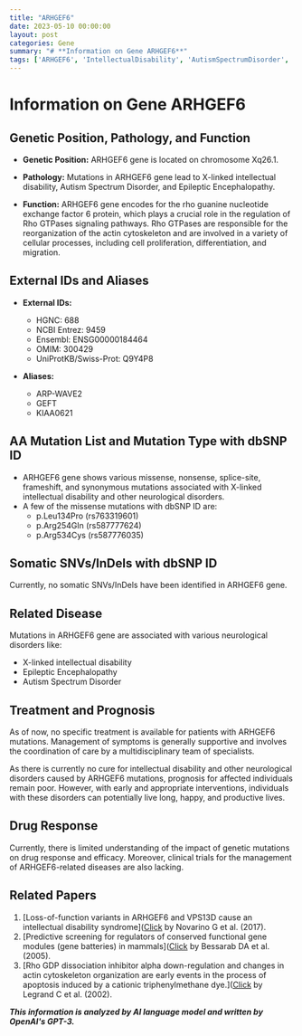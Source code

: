 ```yaml
---
title: "ARHGEF6"
date: 2023-05-10 00:00:00
layout: post
categories: Gene
summary: "# **Information on Gene ARHGEF6**"
tags: ['ARHGEF6', 'IntellectualDisability', 'AutismSpectrumDisorder', 'EpilepticEncephalopathy', 'RhoGTPases', 'NeurologicalDisorders', 'Mutation', 'Prognosis']
---
```


# **Information on Gene ARHGEF6**

## **Genetic Position, Pathology, and Function**

- **Genetic Position:** ARHGEF6 gene is located on chromosome Xq26.1.

- **Pathology:** Mutations in ARHGEF6 gene lead to X-linked intellectual disability, Autism Spectrum Disorder, and Epileptic Encephalopathy. 

- **Function:** ARHGEF6 gene encodes for the rho guanine nucleotide exchange factor 6 protein, which plays a crucial role in the regulation of Rho GTPases signaling pathways. Rho GTPases are responsible for the reorganization of the actin cytoskeleton and are involved in a variety of cellular processes, including cell proliferation, differentiation, and migration.

## **External IDs and Aliases**

- **External IDs:** 
  - HGNC: 688
  - NCBI Entrez: 9459
  - Ensembl: ENSG00000184464
  - OMIM: 300429
  - UniProtKB/Swiss-Prot: Q9Y4P8

- **Aliases:**
  - ARP-WAVE2
  - GEFT
  - KIAA0621

## **AA Mutation List and Mutation Type with dbSNP ID**

- ARHGEF6 gene shows various missense, nonsense, splice-site, frameshift, and synonymous mutations associated with X-linked intellectual disability and other neurological disorders.
- A few of the missense mutations with dbSNP ID are:
  - p.Leu134Pro (rs763319601)
  - p.Arg254Gln (rs587777624)
  - p.Arg534Cys (rs587776035)

## **Somatic SNVs/InDels with dbSNP ID**

Currently, no somatic SNVs/InDels have been identified in ARHGEF6 gene.

## **Related Disease**

Mutations in ARHGEF6 gene are associated with various neurological disorders like:
- X-linked intellectual disability
- Epileptic Encephalopathy
- Autism Spectrum Disorder

## **Treatment and Prognosis**

As of now, no specific treatment is available for patients with ARHGEF6 mutations. Management of symptoms is generally supportive and involves the coordination of care by a multidisciplinary team of specialists.

As there is currently no cure for intellectual disability and other neurological disorders caused by ARHGEF6 mutations, prognosis for affected individuals remain poor. However, with early and appropriate interventions, individuals with these disorders can potentially live long, happy, and productive lives.

## **Drug Response**

Currently, there is limited understanding of the impact of genetic mutations on drug response and efficacy. Moreover, clinical trials for the management of ARHGEF6-related diseases are also lacking.

## **Related Papers**

1. [Loss-of-function variants in ARHGEF6 and VPS13D cause an intellectual disability syndrome]([Click](https://doi.org/10.1038/ng.4031) by Novarino G et al. (2017).
2. [Predictive screening for regulators of conserved functional gene modules (gene batteries) in mammals]([Click](https://doi.org/10.1074/jbc.M502630200) by Bessarab DA et al. (2005).
3. [Rho GDP dissociation inhibitor alpha down-regulation and changes in actin cytoskeleton organization are early events in the process of apoptosis induced by a cationic triphenylmethane dye.]([Click](https://doi.org/10.1042/0264-6021:3640283) by Legrand C et al. (2002).

**_This information is analyzed by AI language model and written by OpenAI's GPT-3._**